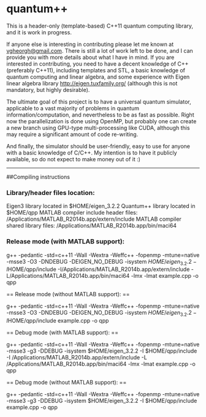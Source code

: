 quantum++
===

This is a header-only (template-based) C++11 quantum computing library, and it is work in progress.

If anyone else is interesting in contributing please let me known at vgheorgh@gmail.com. There is still a lot of work left to be done, and I can provide you with more details about what I have in mind. If you are interested in contributing, you need to have a decent knowledge of C++ (preferably C++11), including templates and STL, a basic knowledge of quantum computing and linear algebra, and some experience with Eigen linear algebra library http://eigen.tuxfamily.org/ (although this is not mandatory, but highly desirable).

The ultimate goal of this project is to have a universal quantum simulator, applicable to a vast majority of problems in quantum information/computation, and nevertheless to be as fast as possible. Right now the parallelization is done using OpenMP, but probably one can create a new branch using GPU-type multi-processing like CUDA, although this may require a significant amount of code re-writing.

And finally, the simulator should be user-friendly, easy to use for anyone with a basic knowledge of C/C++. My intention is to have it publicly available, so do not expect to make money out of it :)

---

##Compiling instructions

### Library/header files location:

Eigen3 library located in $HOME/eigen_3.2.2
Quantum++ library located in $HOME/qpp
MATLAB compiler include header files: /Applications/MATLAB_R2014b.app/extern/include 
MATLAB compiler shared library files: /Applications/MATLAB_R2014b.app/bin/maci64


### Release mode (with MATLAB support): 

g++ -pedantic -std=c++11 -Wall -Wextra -Weffc++ -fopenmp -mtune=native -msse3 -O3 -DNDEBUG -DEIGEN_NO_DEBUG -isystem $HOME/eigen_3.2.2 -I$HOME/qpp/include -I/Applications/MATLAB_R2014b.app/extern/include -L/Applications/MATLAB_R2014b.app/bin/maci64 -lmx -lmat example.cpp -o qpp

== Release mode (without MATLAB support): ==

g++ -pedantic -std=c++11 -Wall -Wextra -Weffc++ -fopenmp -mtune=native -msse3 -O3 -DNDEBUG -DEIGEN_NO_DEBUG -isystem $HOME/eigen_3.2.2 -I$HOME/qpp/include example.cpp -o qpp


== Debug mode (with MATLAB support): ==

g++ -pedantic -std=c++11 -Wall -Wextra -Weffc++ -fopenmp -mtune=native -msse3 -g3 -DDEBUG -isystem $HOME/eigen_3.2.2 -I $HOME/qpp/include -I /Applications/MATLAB_R2014b.app/extern/include -L /Applications/MATLAB_R2014b.app/bin/maci64 -lmx -lmat example.cpp -o qpp

== Debug mode (without MATLAB support): ==

g++ -pedantic -std=c++11 -Wall -Wextra -Weffc++ -fopenmp -mtune=native -msse3 -g3 -DDEBUG -isystem $HOME/eigen_3.2.2 -I $HOME/qpp/include example.cpp -o qpp